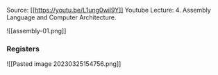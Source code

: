 Source: [[https://youtu.be/L1ung0wil9Y]] Youtube Lecture: 4. Assembly Language and Computer Architecture.


![[assembly-01.png]]

### Registers
![[Pasted image 20230325154756.png]]

